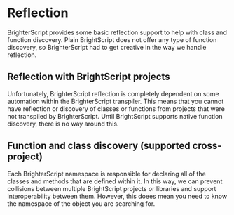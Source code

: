 # Reflection
BrighterScript provides some basic reflection support to help with class and function discovery. Plain BrightScript does not offer any type of function discovery, so BrighterScript had to get creative in the way we handle reflection. 

## Reflection with BrightScript projects
Unfortunately, BrighterScript reflection is completely dependent on some automation within the BrighterScript transpiler. This means that you cannot have reflection or discovery of classes or functions from projects that were not transpiled by BrighterScript. Until BrightScript supports native function discovery, there is no way around this.

## Function and class discovery (supported cross-project)
Each BrighterScript namespace is responsible for declaring all of the classes and methods that are defined within it. In this way, we can prevent collisions between multiple BrightScript projects or libraries and support interoperability between them. However, this doees mean you need to know the namespace of the object you are searching for. 

